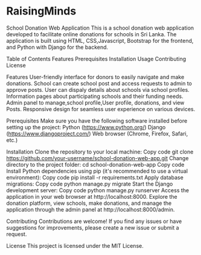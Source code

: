 # RaisingMinds
School Donation Web Application
This is a school donation web application developed to facilitate online donations for schools in Sri Lanka. The application is built using HTML, CSS,Javascript, Bootstrap for the frontend, and Python with Django for the backend.

Table of Contents
Features
Prerequisites
Installation
Usage
Contributing
License

Features
User-friendly interface for donors to easily navigate and make donations.
School can create school post and access requests to admin to approve posts.
User can dispaly details about schools via school profiles. 
Information pages about participating schools and their funding needs.
Admin panel to manage,school profile,User profile, donations, and view Posts.
Responsive design for seamless user experience on various devices.

Prerequisites
Make sure you have the following software installed before setting up the project:
Python (https://www.python.org/)
Django (https://www.djangoproject.com/)
Web browser (Chrome, Firefox, Safari, etc.)


Installation
Clone the repository to your local machine:
Copy code
git clone https://github.com/your-username/school-donation-web-app.git Change directory to the project folder:
cd school-donation-web-app
Copy code
Install Python dependencies using pip (it's recommended to use a virtual environment):
Copy code
pip install -r requirements.txt
Apply database migrations:
Copy code
python manage.py migrate
Start the Django development server:
Copy code
python manage.py runserver
Access the application in your web browser at http://localhost:8000.
Explore the donation platform, view schools, make donations, and manage the application through the admin panel at http://localhost:8000/admin.

Contributing
Contributions are welcome! If you find any issues or have suggestions for improvements, please create a new issue or submit a request.

License
This project is licensed under the MIT License.
